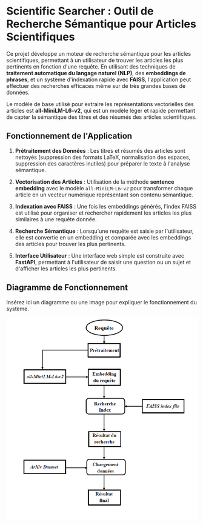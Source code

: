 # Scientific Searcher : Outil de Recherche Sémantique pour Articles Scientifiques

Ce projet développe un moteur de recherche sémantique pour les articles scientifiques, permettant à un utilisateur de trouver les articles les plus pertinents en fonction d'une requête. En utilisant des techniques de **traitement automatique du langage naturel (NLP)**, des **embeddings de phrases**, et un système d'indexation rapide avec **FAISS**, l'application peut effectuer des recherches efficaces même sur de très grandes bases de données. 

Le modèle de base utilisé pour extraire les représentations vectorielles des articles est **all-MiniLM-L6-v2**, qui est un modèle léger et rapide permettant de capter la sémantique des titres et des résumés des articles scientifiques.

## Fonctionnement de l'Application

1. **Prétraitement des Données** : Les titres et résumés des articles sont nettoyés (suppression des formats LaTeX, normalisation des espaces, suppression des caractères inutiles) pour préparer le texte à l'analyse sémantique.
   
2. **Vectorisation des Articles** : Utilisation de la méthode **sentence embedding** avec le modèle `all-MiniLM-L6-v2` pour transformer chaque article en un vecteur numérique représentant son contenu sémantique.

3. **Indexation avec FAISS** : Une fois les embeddings générés, l'index FAISS est utilisé pour organiser et rechercher rapidement les articles les plus similaires à une requête donnée.

4. **Recherche Sémantique** : Lorsqu'une requête est saisie par l'utilisateur, elle est convertie en un embedding et comparée avec les embeddings des articles pour trouver les plus pertinents.

5. **Interface Utilisateur** : Une interface web simple est construite avec **FastAPI**, permettant à l'utilisateur de saisir une question ou un sujet et d'afficher les articles les plus pertinents.

## Diagramme de Fonctionnement

Insérez ici un diagramme ou une image pour expliquer le fonctionnement du système.

![Diagramme de fonctionnement](diag.png)
